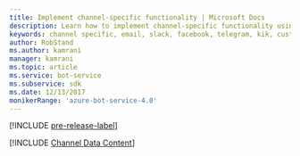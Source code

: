 ```yaml
---
title: Implement channel-specific functionality | Microsoft Docs
description: Learn how to implement channel-specific functionality using the Bot Framework SDK for .NET.
keywords: channel specific, email, slack, facebook, telegram, kik, custom channel
author: RobStand
ms.author: kamrani
manager: kamrani
ms.topic: article
ms.service: bot-service
ms.subservice: sdk
ms.date: 12/13/2017
monikerRange: 'azure-bot-service-4.0'
---
```


[!INCLUDE [pre-release-label](../includes/pre-release-label.md)]

[!INCLUDE [Channel Data Content](../includes/snippet-channeldata.md)]
